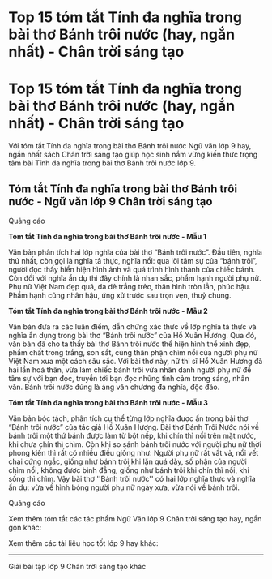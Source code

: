 # Top 15 tóm tắt Tính đa nghĩa trong bài thơ Bánh trôi nước (hay, ngắn nhất) - Chân trời sáng tạo

# Top 15 tóm tắt Tính đa nghĩa trong bài thơ Bánh trôi nước (hay, ngắn nhất) - Chân trời sáng tạo

Với tóm tắt Tính đa nghĩa trong bài thơ Bánh trôi nước Ngữ văn lớp 9 hay, ngắn nhất sách Chân trời sáng tạo giúp học sinh nắm vững kiến thức trọng tâm bài Tính đa nghĩa trong bài thơ Bánh trôi nước lớp 9.

## Tóm tắt Tính đa nghĩa trong bài thơ Bánh trôi nước - Ngữ văn lớp 9 Chân trời sáng tạo

Quảng cáo

**Tóm tắt Tính đa nghĩa trong bài thơ Bánh trôi nước - Mẫu 1**

Văn bản phân tích hai lớp nghĩa của bài thơ “Bánh trôi nước”. Đầu tiên, nghĩa thứ nhất, còn gọi là nghĩa tả thực, nghĩa nổi: qua lời tâm sự của “bánh trôi”, người đọc thấy hiển hiện hình ảnh và quá trình hình thành của chiếc bánh. Còn đối với nghĩa ẩn dụ thì đây chính là nhan sắc, phẩm hạnh người phụ nữ. Phụ nữ Việt Nam đẹp quá, da dẻ trắng trẻo, thân hình tròn lẳn, phúc hậu. Phẩm hạnh cũng nhân hậu, ứng xử trước sau trọn vẹn, thuỷ chung.

**Tóm tắt Tính đa nghĩa trong bài thơ Bánh trôi nước - Mẫu 2**

Văn bản đưa ra các luận điểm, dẫn chứng xác thực về lớp nghĩa tả thực và nghĩa ẩn dụng trong bài thơ “Bánh trôi nước” của Hồ Xuân Hương. Qua đó, văn bản đã cho ta thấy bài thơ Bánh trôi nước thể hiện hình thể xinh đẹp, phẩm chất trong trắng, son sắt, cùng thân phận chìm nổi của người phụ nữ Việt Nam xưa một cách sâu sắc. Với bài thơ này, nữ thi sĩ Hồ Xuân Hương đã hai lần hoá thân, vừa làm chiếc bánh trôi vừa nhân danh người phụ nữ để tâm sự với bạn đọc, truyền tới bạn đọc nhũng tình cảm trong sáng, nhân văn. Bánh trôi nước đúng là áng văn chương đa nghĩa, độc đáo.

**Tóm tắt Tính đa nghĩa trong bài thơ Bánh trôi nước - Mẫu 3**

Văn bản bóc tách, phân tích cụ thể từng lớp nghĩa được ẩn trong bài thơ “Bánh trôi nước” của tác giả Hồ Xuân Hương. Bài thơ Bánh Trôi Nước nói về bánh trôi một thứ bánh được làm từ bột nếp, khi chín thì nổi trên mặt nước, khi chưa chín thì chìm. Còn khi so sánh bánh trôi nước với người phụ nữ thời phong kiến thì rất có nhiều điều giống như: Người phụ nữ rất vất vả, nổi vết chai cứng ngắc, giống như bánh trôi khi lặn quá dày, số phận của người chìm nổi, không được bình đẳng, giống như bánh trôi khi chín thì nổi, khi sống thì chìm. Vậy bài thơ ''Bánh trôi nước'' có hai lớp nghĩa thực và nghĩa ẩn dụ: vừa về hình bóng người phụ nữ ngày xưa, vừa nói về bánh trôi.

Quảng cáo

Xem thêm tóm tắt các tác phẩm Ngữ Văn lớp 9 Chân trời sáng tạo hay, ngắn gọn khác:

Xem thêm các tài liệu học tốt lớp 9 hay khác:

* * *

Giải bài tập lớp 9 Chân trời sáng tạo khác
